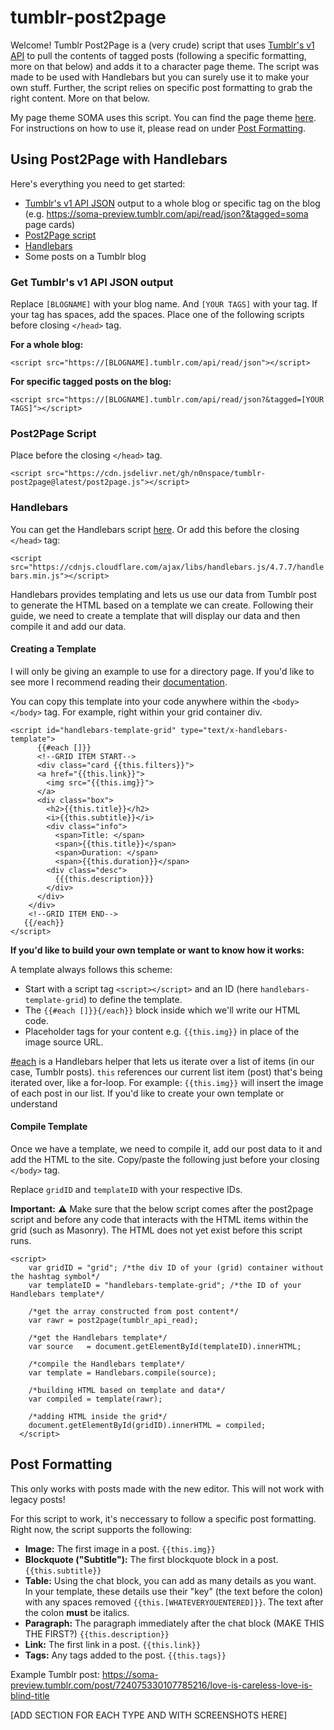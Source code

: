 # tumblr-post2page
Welcome! Tumblr Post2Page is a (very crude) script that uses [Tumblr's v1 API](https://www.tumblr.com/docs/en/api/v1) to pull the 
contents of tagged posts (following a specific formatting, more on that below) and adds it to a character page theme. 
The script was made to be used with Handlebars but you can surely use it to make your own stuff. 
Further, the script relies on specific post formatting to grab the right content. More on that below.

My page theme SOMA uses this script. You can find the page theme [here](https://github.com/n0nspace/tumblr-post2page/tree/main/soma). For instructions on how to use it, please read on under [Post Formatting](https://github.com/n0nspace/tumblr-post2page/blob/main/README.md#post-formatting).

## Using Post2Page with Handlebars
Here's everything you need to get started:
- [Tumblr's v1 API JSON](https://github.com/n0nspace/tumblr-post2page/edit/main/README.md#get-tumblrs-v1-api-json-output) output to a whole blog or specific tag on the blog 
(e.g. https://soma-preview.tumblr.com/api/read/json?&tagged=soma page cards)
- [Post2Page script](https://github.com/n0nspace/tumblr-post2page/blob/main/README.md#post2page-script)
- [Handlebars](https://github.com/n0nspace/tumblr-post2page/blob/main/README.md#handlebars)
- Some posts on a Tumblr blog

### Get Tumblr's v1 API JSON output

Replace ```[BLOGNAME]``` with your blog name. And ```[YOUR TAGS]``` with your tag. If your tag has spaces, add the spaces.
Place one of the following scripts before closing `</head>` tag.

**For a whole blog:**

```<script src="https://[BLOGNAME].tumblr.com/api/read/json"></script>```

**For specific tagged posts on the blog:**

```<script src="https://[BLOGNAME].tumblr.com/api/read/json?&tagged=[YOUR TAGS]"></script>```

### Post2Page Script

Place before the closing `</head>` tag.

```<script src="https://cdn.jsdelivr.net/gh/n0nspace/tumblr-post2page@latest/post2page.js"></script>```

### Handlebars

You can get the Handlebars script [here](https://handlebarsjs.com/). Or add this before the closing `</head>` tag:

```<script src="https://cdnjs.cloudflare.com/ajax/libs/handlebars.js/4.7.7/handlebars.min.js"></script>```

Handlebars provides templating and lets us use our data from Tumblr post to generate the HTML based on a template we can create. 
Following their guide, we need to create a template that will display our data and then compile it and add our data.

#### Creating a Template

I will only be giving an example to use for a directory page. If you'd like to see more I recommend reading their [documentation](https://handlebarsjs.com/guide/#installation).

You can copy this template into your code anywhere within the `<body></body>` tag. For example, right within your grid container div.

```
<script id="handlebars-template-grid" type="text/x-handlebars-template">
      {{#each []}}
      <!--GRID ITEM START-->
      <div class="card {{this.filters}}">
      <a href="{{this.link}}">
        <img src="{{this.img}}">
      </a>
      <div class="box">
        <h2>{{this.title}}</h2>
        <i>{{this.subtitle}}</i>
        <div class="info">
          <span>Title: </span>
          <span>{{this.title}}</span>
          <span>Duration: </span>
          <span>{{this.duration}}</span>
        <div class="desc">
          {{{this.description}}}
        </div>
      </div>
    </div>
    <!--GRID ITEM END-->
   {{/each}}
</script>
````

**If you'd like to build your own template or want to know how it works:**

A template always follows this scheme:
- Start with a script tag `<script></script>` and an ID (here `handlebars-template-grid`) to define the template.
- The `{{#each []}}{/each}}` block inside which we'll write our HTML code.
- Placeholder tags for your content e.g. `{{this.img}}` in place of the image source URL.

[#each](https://handlebarsjs.com/guide/builtin-helpers.html#each) is a Handlebars helper that lets us iterate over a list of items (in our case, Tumblr posts). `this` references our current list item (post) that's being iterated over, like a for-loop. For example: `{{this.img}}` will insert the image of each post in our list. If you'd like to create your own template or understand

#### Compile Template
Once we have a template, we need to compile it, add our post data to it and add the HTML to the site. 
Copy/paste the following just before your
closing `</body>` tag. 

Replace `gridID` and `templateID` with your respective IDs. 

**Important:** ⚠️ Make sure that the below script comes after the post2page script and before any code that interacts with the HTML items
within the grid (such as Masonry). The HTML does not yet exist before this script runs.

```
<script>
    var gridID = "grid"; /*the div ID of your (grid) container without the hashtag symbol*/
    var templateID = "handlebars-template-grid"; /*the ID of your Handlebars template*/

    /*get the array constructed from post content*/
    var rawr = post2page(tumblr_api_read);
    
    /*get the Handlebars template*/
    var source   = document.getElementById(templateID).innerHTML;
    
    /*compile the Handlebars template*/
    var template = Handlebars.compile(source);
    
    /*building HTML based on template and data*/
    var compiled = template(rawr);

    /*adding HTML inside the grid*/
    document.getElementById(gridID).innerHTML = compiled;
  </script>
```

## Post Formatting

This only works with posts made with the new editor. This will not work with legacy posts!

For this script to work, it's neccessary to follow a specific post formatting. Right now, the script supports the following:
- **Image:** The first image in a post. `{{this.img}}`
- **Blockquote ("Subtitle"):** The first blockquote block in a post. `{{this.subtitle}}`
- **Table:** Using the chat block, you can add as many details as you want. In your template, these details use their "key" (the text before the colon) with any spaces removed `{{this.[WHATEVERYOUENTERED]}}`. The text after the colon **must** be italics.
-  **Paragraph:** The paragraph immediately after the chat block (MAKE THIS THE FIRST?) `{{this.description}}`
- **Link:** The first link in a post. `{{this.link}}`
- **Tags:** Any tags added to the post. `{{this.tags}}`

Example Tumblr post: https://soma-preview.tumblr.com/post/724075330107785216/love-is-careless-love-is-blind-title

[ADD SECTION FOR EACH TYPE AND WITH SCREENSHOTS HERE]



